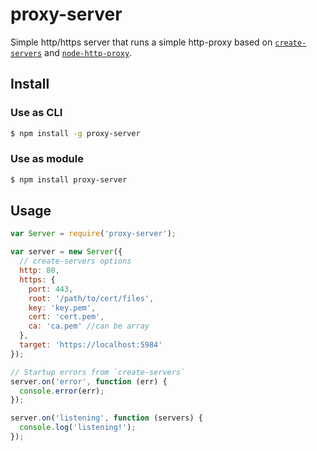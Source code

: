 # proxy-server

Simple http/https server that runs a simple http-proxy based on
[`create-servers`][create-servers] and [`node-http-proxy`][http-proxy].

## Install

### Use as CLI
```sh
$ npm install -g proxy-server
```
### Use as module
```sh
$ npm install proxy-server
```

## Usage

```js
var Server = require('proxy-server');

var server = new Server({
  // create-servers options
  http: 80,
  https: {
    port: 443,
    root: '/path/to/cert/files',
    key: 'key.pem',
    cert: 'cert.pem',
    ca: 'ca.pem' //can be array
  },
  target: 'https://localhost:5984'
});

// Startup errors from `create-servers`
server.on('error', function (err) {
  console.error(err);
});

server.on('listening', function (servers) {
  console.log('listening!');
});
```

[http-proxy]: http://browsenpm.org/package/http-proxy
[create-servers]: http://browsenpm.org/package/create-servers
